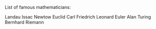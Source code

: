 List of famous mathematicians:

Landau
Issac Newtow
Euclid
Carl Friedrich 
Leonard Euler 
Alan Turing 
Bernhard Riemann 


